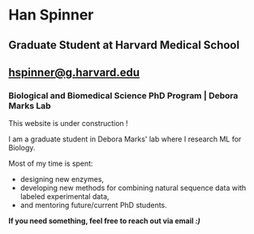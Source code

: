 # Han Spinner
## Graduate Student at Harvard Medical School
## hspinner@g.harvard.edu
### Biological and Biomedical Science PhD Program | Debora Marks Lab

This website is under construction ! 

I am a graduate student in Debora Marks' lab where I research ML for Biology. 

Most of my time is spent: 
-   designing new enzymes, 
-   developing new methods for combining natural sequence data with labeled experimental data, 
-   and mentoring future/current PhD students. 

**If you need something, feel free to reach out via email _:)_**
